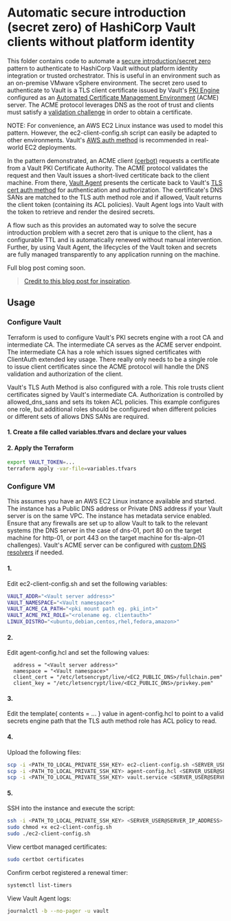 # Automatic secure introduction (secret zero) of HashiCorp Vault clients without platform identity

This folder contains code to automate a [secure introduction/secret zero](https://developer.hashicorp.com/vault/tutorials/app-integration/secure-introduction) pattern to authenticate to HashiCorp Vault without platform identity integration or trusted orchestrator. This is useful in an environment such as an on-premise VMware vSphere environment. The secret zero used to authenticate to Vault is a TLS client certificate issued by Vault's [PKI Engine](https://developer.hashicorp.com/vault/docs/secrets/pki) configured as an [Automated Certificate Management Environment](https://www.hashicorp.com/blog/what-is-acme-pki) (ACME) server. The ACME protocol leverages DNS as the root of trust and clients must satisfy a [validation challenge](https://letsencrypt.org/docs/challenge-types/) in order to obtain a certificate. 

NOTE: For convenience, an AWS EC2 Linux instance was used to model this pattern. However, the ec2-client-config.sh script can easily be adapted to other environments. Vault's [AWS auth method](https://developer.hashicorp.com/vault/docs/auth/aws) is recommended in real-world EC2 deployments.

In the pattern demonstrated, an ACME client [(cerbot)](https://certbot.eff.org/) requests a certificate from a Vault PKI Certificate Authority. The ACME protocol validates the request and then Vault issues a short-lived certiticate back to the client machine. From there, [Vault Agent](https://developer.hashicorp.com/vault/docs/agent-and-proxy/agent) presents the certicate back to Vault's [TLS cert auth method](https://developer.hashicorp.com/vault/docs/auth/cert) for authentication and authorization. The certificate's DNS SANs are matched to the TLS auth method role and if allowed, Vault returns the client token (containing its ACL policies). Vault Agent logs into Vault with the token to retrieve and render the desired secrets.

A flow such as this provides an automated way to solve the secure introduction problem with a secret zero that is unique to the client, has a configurable TTL and is automatically renewed without manual intervention. Further, by using Vault Agent, the lifecycles of the Vault token and secrets are fully managed transparently to any application running on the machine.

Full blog post coming soon.

> [Credit to this blog post for inspiration](https://adfinis.com/en/blog/secret-zero-with-acme/).

## Usage

### Configure Vault
Terraform is used to configure Vault's PKI secrets engine with a root CA and intermediate CA. The intermediate CA serves as the ACME server endpoint. The intermediate CA has a role which issues signed certificates with ClientAuth extended key usage. There really only needs to be a single role to issue client certificates since the ACME protocol will handle the DNS validation and authorization of the client.

Vault's TLS Auth Method is also configured with a role. This role trusts client certificates signed by Vault's intermediate CA. Authorization is controlled by allowed_dns_sans and sets its token ACL policies. This example configures one role, but additional roles should be configured when different policies or different sets of allows DNS SANs are required.

#### 1. Create a file called variables.tfvars and declare your values

#### 2. Apply the Terraform

```bash
export VAULT_TOKEN=...
terraform apply -var-file=variables.tfvars
```
### Configure VM
This assumes you have an AWS EC2 Linux instance available and started.
The instance has a Public DNS address or Private DNS address if your Vault server is on the same VPC. 
The instance has metadata service enabled. 
Ensure that any firewalls are set up to allow Vault to talk to the relevant systems (the DNS server in the case of dns-01, port 80 on the target machine for http-01, or port 443 on the target machine for tls-alpn-01 challenges).
Vault's ACME server can be configured with [custom DNS resolvers](https://developer.hashicorp.com/vault/api-docs/v1.17.x/secret/pki#dns_resolver) if needed. 

#### 1. 
Edit ec2-client-config.sh and set the following variables:

```bash
VAULT_ADDR="<Vault server address>"
VAULT_NAMESPACE="<Vault namespace>"
VAULT_ACME_CA_PATH="<pki mount path eg. pki_int>"
VAULT_ACME_PKI_ROLE="<rolename eg. clientauth>"
LINUX_DISTRO="<ubuntu,debian,centos,rhel,fedora,amazon>"
```

#### 2. 
Edit agent-config.hcl and set the following values:
```hcl
  address = "<Vault server address>"
  namespace = "<Vault namespace>" 
  client_cert = "/etc/letsencrypt/live/<EC2_PUBLIC_DNS>/fullchain.pem"
  client_key = "/etc/letsencrypt/live/<EC2_PUBLIC_DNS>/privkey.pem"
  ```
#### 3. 
  Edit the template{ contents = ... } value in agent-config.hcl to point to a valid secrets engine path that the TLS auth method role has ACL policy to read.

#### 4. 
Upload the following files:

```bash
scp -i <PATH_TO_LOCAL_PRIVATE_SSH_KEY> ec2-client-config.sh <SERVER_USER@SERVER_IP_ADDRESS>:~
scp -i <PATH_TO_LOCAL_PRIVATE_SSH_KEY> agent-config.hcl <SERVER_USER@SERVER_IP_ADDRESS>:~
scp -i <PATH_TO_LOCAL_PRIVATE_SSH_KEY> vault.service <SERVER_USER@SERVER_IP_ADDRESS>:~
```

#### 5. 
SSH into the instance and execute the script:

```bash
ssh -i <PATH_TO_LOCAL_PRIVATE_SSH_KEY> <SERVER_USER@SERVER_IP_ADDRESS>
sudo chmod +x ec2-client-config.sh
sudo ./ec2-client-config.sh
```
View certbot managed certificates:

```bash
sudo certbot certificates
```

Confirm cerbot registered a renewal timer:

```bash
systemctl list-timers
```
View Vault Agent logs:

```bash
journalctl -b --no-pager -u vault
```

